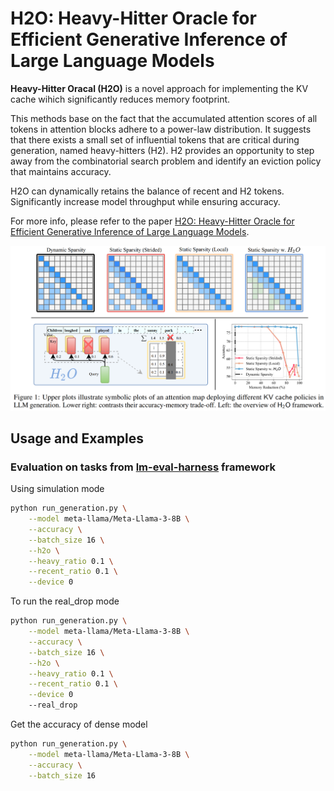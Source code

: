 # H2O: Heavy-Hitter Oracle for Efficient Generative Inference of Large Language Models

**Heavy-Hitter Oracal (H2O)** is a novel approach for implementing the KV cache wihich significantly reduces memory footprint. 

This methods base on the fact that the accumulated attention scores of all tokens in attention blocks adhere to a power-law distribution. It suggests that there exists a small set of influential tokens that are critical during generation, named heavy-hitters (H2). H2 provides an opportunity to step away from the combinatorial search problem and identify an eviction policy that maintains accuracy.

H2O can dynamically retains the balance of recent and H2 tokens. Significantly increase model throughput while ensuring accuracy.


For more info, please refer to the paper [H2O: Heavy-Hitter Oracle for Efficient Generative Inference of Large Language Models](https://arxiv.org/pdf/2306.14048).


![](./imgs/1.png)


## Usage and Examples
### Evaluation on tasks from [lm-eval-harness](https://github.com/EleutherAI/lm-evaluation-harness) framework
Using simulation mode
```bash
python run_generation.py \
    --model meta-llama/Meta-Llama-3-8B \
    --accuracy \
    --batch_size 16 \
    --h2o \
    --heavy_ratio 0.1 \
    --recent_ratio 0.1 \
    --device 0
```
To run the real_drop mode
```bash
python run_generation.py \
    --model meta-llama/Meta-Llama-3-8B \
    --accuracy \
    --batch_size 16 \
    --h2o \
    --heavy_ratio 0.1 \
    --recent_ratio 0.1 \
    --device 0
    --real_drop
```
Get the accuracy of dense model
```bash
python run_generation.py \
    --model meta-llama/Meta-Llama-3-8B \
    --accuracy \
    --batch_size 16
```